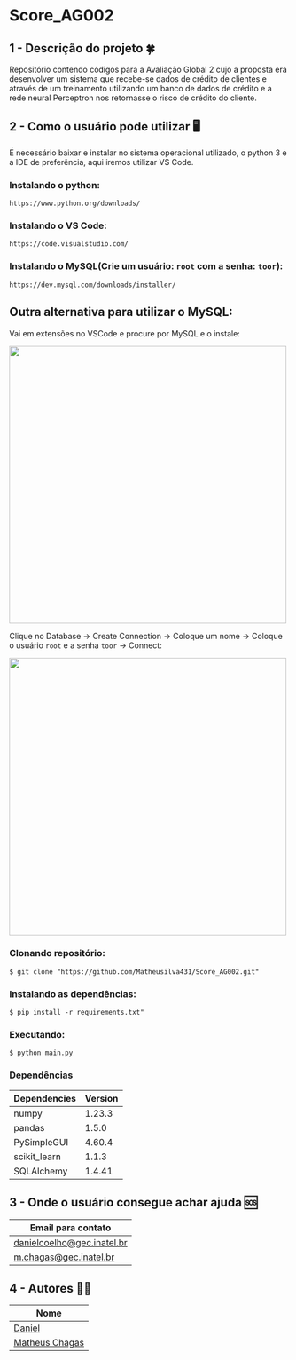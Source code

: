 # Score_AG002
## 1 - Descrição do projeto :four_leaf_clover:

Repositório contendo códigos para a Avaliação Global 2 cujo a proposta era desenvolver um sistema que recebe-se dados de crédito de clientes e através de um treinamento utilizando um banco de dados de crédito e a rede neural Perceptron nos retornasse o risco de crédito do cliente.

## 2 - Como o usuário pode utilizar :desktop_computer:
É necessário baixar e instalar no sistema operacional utilizado, o python 3 e a IDE de preferência, aqui iremos utilizar VS Code.

### Instalando o python:
```
https://www.python.org/downloads/
``` 

### Instalando o VS Code:
```
https://code.visualstudio.com/
```

### Instalando o MySQL(Crie um usuário: ```root``` com a senha: ```toor```):
```
https://dev.mysql.com/downloads/installer/
```

## Outra alternativa para utilizar o MySQL:

Vai em extensões no VSCode e procure por MySQL e o instale:

<img src="https://user-images.githubusercontent.com/85804680/202612056-53c8a65c-b0ca-44eb-a34e-92284e6ea117.png" width="500">

Clique no Database -> Create Connection -> Coloque um nome -> Coloque o usuário ```root``` e a senha ```toor``` -> Connect:

<img src="https://user-images.githubusercontent.com/85804680/202613595-3907f606-6d0f-4ef8-ae2f-cd553472816c.png" width="500">

### Clonando repositório:
```
$ git clone "https://github.com/Matheusilva431/Score_AG002.git"
``` 

### Instalando as dependências:
```
$ pip install -r requirements.txt"
```

### Executando:
```
$ python main.py
```

### Dependências

| **Dependencies** | **Version**  |
|------------------|--------------|
| numpy | 1.23.3 |
| pandas | 1.5.0 |
| PySimpleGUI | 4.60.4 |
| scikit_learn | 1.1.3 |
| SQLAlchemy | 1.4.41 |

## 3 - Onde o usuário consegue achar ajuda 	:sos:

|**Email para contato**       |
|-----------------|
|danielcoelho@gec.inatel.br|
|m.chagas@gec.inatel.br|

## 4 - Autores :curly_haired_man:
 
| **Nome**        |
|-----------------|
| [Daniel](https://github.com/daniellichotti)|
| [Matheus Chagas](https://github.com/Matheusilva431) |
